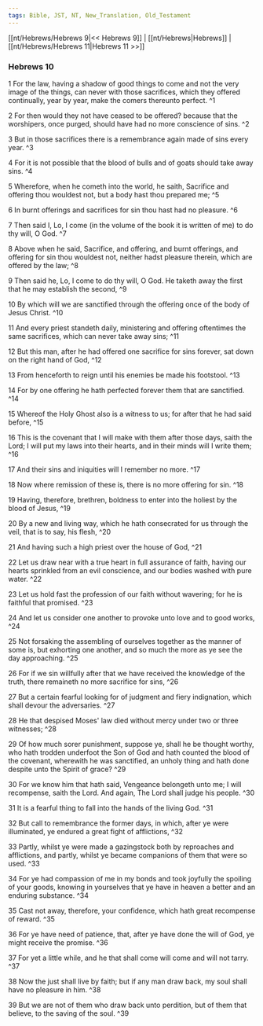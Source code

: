 ```yaml
---
tags: Bible, JST, NT, New_Translation, Old_Testament
---
```


[[nt/Hebrews/Hebrews 9|<< Hebrews 9]] | [[nt/Hebrews|Hebrews]] | [[nt/Hebrews/Hebrews 11|Hebrews 11 >>]]

### Hebrews 10

1 For the law, having a shadow of good things to come and not the very image of the things, can never with those sacrifices, which they offered continually, year by year, make the comers thereunto perfect.  ^1

2 For then would they not have ceased to be offered? because that the worshipers, once purged, should have had no more conscience of sins.  ^2

3 But in those sacrifices there is a remembrance again made of sins every year.  ^3

4 For it is not possible that the blood of bulls and of goats should take away sins.  ^4

5 Wherefore, when he cometh into the world, he saith, Sacrifice and offering thou wouldest not, but a body hast thou prepared me;  ^5

6 In burnt offerings and sacrifices for sin thou hast had no pleasure.  ^6

7 Then said I, Lo, I come (in the volume of the book it is written of me) to do thy will, O God.  ^7

8 Above when he said, Sacrifice, and offering, and burnt offerings, and offering for sin thou wouldest not, neither hadst pleasure therein, which are offered by the law;  ^8

9 Then said he, Lo, I come to do thy will, O God. He taketh away the first that he may establish the second,  ^9

10 By which will we are sanctified through the offering once of the body of Jesus Christ.  ^10

11 And every priest standeth daily, ministering and offering oftentimes the same sacrifices, which can never take away sins;  ^11

12 But this man, after he had offered one sacrifice for sins forever, sat down on the right hand of God,  ^12

13 From henceforth to reign until his enemies be made his footstool.  ^13

14 For by one offering he hath perfected forever them that are sanctified.  ^14

15 Whereof the Holy Ghost also is a witness to us; for after that he had said before,  ^15

16 This is the covenant that I will make with them after those days, saith the Lord; I will put my laws into their hearts, and in their minds will I write them;  ^16

17 And their sins and iniquities will I remember no more.  ^17

18 Now where remission of these is, there is no more offering for sin.  ^18

19 Having, therefore, brethren, boldness to enter into the holiest by the blood of Jesus,  ^19

20 By a new and living way, which he hath consecrated for us through the veil, that is to say, his flesh,  ^20

21 And having such a high priest over the house of God,  ^21

22 Let us draw near with a true heart in full assurance of faith, having our hearts sprinkled from an evil conscience, and our bodies washed with pure water.  ^22

23 Let us hold fast the profession of our faith without wavering; for he is faithful that promised.  ^23

24 And let us consider one another to provoke unto love and to good works,  ^24

25 Not forsaking the assembling of ourselves together as the manner of some is, but exhorting one another, and so much the more as ye see the day approaching.  ^25

26 For if we sin willfully after that we have received the knowledge of the truth, there remaineth no more sacrifice for sins,  ^26

27 But a certain fearful looking for of judgment and fiery indignation, which shall devour the adversaries.  ^27

28 He that despised Moses\' law died without mercy under two or three witnesses;  ^28

29 Of how much sorer punishment, suppose ye, shall he be thought worthy, who hath trodden underfoot the Son of God and hath counted the blood of the covenant, wherewith he was sanctified, an unholy thing and hath done despite unto the Spirit of grace?  ^29

30 For we know him that hath said, Vengeance belongeth unto me; I will recompense, saith the Lord. And again, The Lord shall judge his people.  ^30

31 It is a fearful thing to fall into the hands of the living God.  ^31

32 But call to remembrance the former days, in which, after ye were illuminated, ye endured a great fight of afflictions,  ^32

33 Partly, whilst ye were made a gazingstock both by reproaches and afflictions, and partly, whilst ye became companions of them that were so used.  ^33

34 For ye had compassion of me in my bonds and took joyfully the spoiling of your goods, knowing in yourselves that ye have in heaven a better and an enduring substance.  ^34

35 Cast not away, therefore, your confidence, which hath great recompense of reward.  ^35

36 For ye have need of patience, that, after ye have done the will of God, ye might receive the promise.  ^36

37 For yet a little while, and he that shall come will come and will not tarry.  ^37

38 Now the just shall live by faith; but if any man draw back, my soul shall have no pleasure in him.  ^38

39 But we are not of them who draw back unto perdition, but of them that believe, to the saving of the soul.  ^39

 
